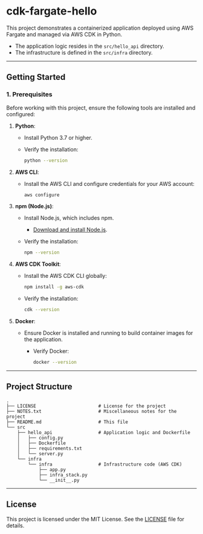 # cdk-fargate-hello

This project demonstrates a containerized application deployed using AWS Fargate and managed via AWS CDK in Python.

- The application logic resides in the `src/hello_api` directory.
- The infrastructure is defined in the `src/infra` directory.

---

## **Getting Started**

### **1. Prerequisites**

Before working with this project, ensure the following tools are installed and configured:

1. **Python**:
   - Install Python 3.7 or higher.
   - Verify the installation:

     ```bash
     python --version
     ```

2. **AWS CLI**:
   - Install the AWS CLI and configure credentials for your AWS account:

     ```bash
     aws configure
     ```

3. **npm (Node.js)**:
   - Install Node.js, which includes npm.
     - [Download and install Node.js](https://nodejs.org/).
   - Verify the installation:

     ```bash
     npm --version
     ```

4. **AWS CDK Toolkit**:
   - Install the AWS CDK CLI globally:

     ```bash
     npm install -g aws-cdk
     ```

   - Verify the installation:

     ```bash
     cdk --version
     ```

5. **Docker**:
   - Ensure Docker is installed and running to build container images for the application.
     - Verify Docker:

       ```bash
       docker --version
       ```

---

## **Project Structure**

```plaintext
.
├── LICENSE                       # License for the project
├── NOTES.txt                     # Miscellaneous notes for the project
├── README.md                     # This file
└── src
    ├── hello_api                 # Application logic and Dockerfile
    │   ├── config.py
    │   ├── Dockerfile
    │   ├── requirements.txt
    │   └── server.py
    └── infra
        └── infra                 # Infrastructure code (AWS CDK)
            ├── app.py
            ├── infra_stack.py
            └── __init__.py
```

---

## **License**

This project is licensed under the MIT License. See the [LICENSE](./LICENSE) file for details.
